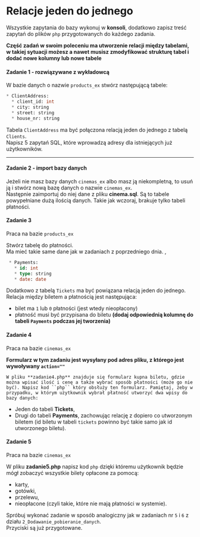 #  Relacje jeden do jednego

Wszystkie zapytania do bazy wykonuj w **konsoli**, dodatkowo zapisz treść zapytań do plików ``php`` przygotowanych do każdego zadania.

**Część zadań w swoim poleceniu ma utworzenie relacji między tabelami, w takiej sytuacji możesz a nawet musisz zmodyfikować strukturę tabel i dodać nowe kolumny lub nowe tabele**

#### Zadanie 1 - rozwiązywane z wykładowcą

W bazie danych o nazwie ```products_ex``` stwórz następującą tabele:
```SQL
* ClientAddress:
  * client_id: int
  * city: string
  * street: string
  * house_nr: string
```

Tabela ```ClientAddress``` ma być połączona relacją jeden do jednego z tabelą ```Clients```.  
Napisz 5 zapytań SQL, które wprowadzą adresy dla istniejących już użytkowników.

-------------------------------------------------------------------------------

#### Zadanie 2 - import bazy danych

Jeżeli nie masz bazy danych `cinemas_ex` albo masz ją niekompletną, to usuń ją i stwórz nową bazę danych o nazwie ```cinemas_ex```.  
Następnie zaimportuj do niej dane z pliku **cinema.sql**. Są to tabele powypełniane dużą ilością danych. Takie jak wczoraj, brakuje tylko tabeli płatności.

#### Zadanie 3

Praca na bazie `products_ex`  

Stwórz tabelę do płatności.  
Ma mieć takie same dane jak w zadaniach z poprzedniego dnia.  ,
```SQL
 * Payments:
   * id: int
   * type: string
   * date: date
 ```

Dodatkowo z tabelą `Tickets` ma być powiązana relacją jeden do jednego.  
Relacja między biletem a płatnością jest następująca:  
* bilet ma `1` lub `0` płatności (jest wtedy nieopłacony)
* płatność musi być przypisana do biletu **(dodaj odpowiednią kolumnę do tabeli `Payments` podczas jej tworzenia)**

#### Zadanie 4

Praca na bazie `cinemas_ex`  

**Formularz w tym zadaniu jest wysyłany pod adres pliku, z którego jest wywoływany `action=""`**

    W pliku **zadanie4.php** znajduje się formularz kupna biletu, gdzie można wpisać ilość i cenę a także wybrać sposób płatności (może go nie być). Napisz kod ``php`` który obsłuży ten formularz. Pamiętaj, żeby w przypadku, w którym użytkownik wybrał płatność utworzyć dwa wpisy do bazy danych:
* Jeden do tabeli **Tickets**,
* Drugi do tabeli **Payments**, zachowując relację z dopiero co utworzonym biletem (id biletu w tabeli `tickets` powinno być takie samo jak id utworzonego biletu).

#### Zadanie 5

Praca na bazie `cinemas_ex`  

W pliku **zadanie5.php** napisz kod ``php`` dzięki któremu użytkownik będzie mógł zobaczyć wszystkie bilety opłacone za pomocą:
* karty,
* gotówki,
* przelewu,
* nieopłacone (czyli takie, które nie mają płatności w systemie).  

Spróbuj wykonać zadanie w sposób analogiczny jak w zadaniach nr `5` i `6` z działu `2_Dodawanie_pobieranie_danych`.  
Przyciski są już przygotowane.

